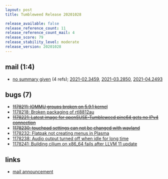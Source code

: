 ```yaml
---
layout: post
title: Tumbleweed Release 20201028

release_available: false
release_reference_count: 11
release_reference_count_mail: 4
release_score: 79
release_stability_level: moderate
release_version: 20201028
---
```


## mail (1:4)

- [no summary given](https://github.com/boombatower/tumbleweed-review/issues/10) (4 refs); [2021-02.3459](https://github.com/boombatower/tumbleweed-review/issues/10), [2021-03.2850](https://github.com/boombatower/tumbleweed-review/issues/10), [2021-04.2493](https://github.com/boombatower/tumbleweed-review/issues/10)

## bugs (7)

<!--more-->

- ~~[1178211: IOMMU groups broken on 5.9.1 kernel](https://bugzilla.opensuse.org/show_bug.cgi?id=1178211)~~
- [1178218: Broken packaging of rtl8812au](https://bugzilla.opensuse.org/show_bug.cgi?id=1178218)
- ~~[1178221: Latest image for openSUSE-Tumbleweed pine64 gets no IPv4 connection](https://bugzilla.opensuse.org/show_bug.cgi?id=1178221)~~
- ~~[1178230: touchpad settings can not be changed with wayland](https://bugzilla.opensuse.org/show_bug.cgi?id=1178230)~~
- [1178232: Flatpak not creating menus in Plasma](https://bugzilla.opensuse.org/show_bug.cgi?id=1178232)
- [1178238: Audio output turned off when idle for long time](https://bugzilla.opensuse.org/show_bug.cgi?id=1178238)
- [1178241: Building cilium on x86_64 fails after LLVM 11 update](https://bugzilla.opensuse.org/show_bug.cgi?id=1178241)



## links

- [mail announcement](https://github.com/boombatower/tumbleweed-review/issues/10)
